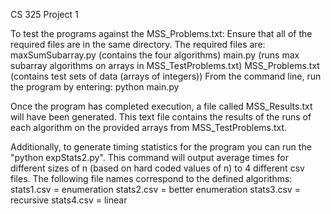 CS 325 Project 1

To test the programs against the MSS_Problems.txt:
  Ensure that all of the required files are in the same directory. 
  The required files are:
    maxSumSubarray.py		    (contains the four algorithms)
    main.py				        (runs max subarray algorithms on arrays in MSS_TestProblems.txt) 
    MSS_Problems.txt		    (contains test sets of data (arrays of integers))
  From the command line, run the program by entering:   python main.py

Once the program has completed execution, a file called MSS_Results.txt will 
have been generated. This text file contains the results of the runs of each 
algorithm on the provided arrays from MSS_TestProblems.txt.

Additionally, to generate timing statistics for the program you can 
run the "python expStats2.py". This command will output average times 
for different sizes of n (based on hard coded values of n) to 4 
different csv files. The following file names correspond to the defined algorithms:
  stats1.csv = enumeration
  stats2.csv = better enumeration
  stats3.csv = recursive
  stats4.csv = linear
  
